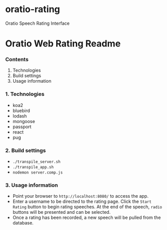 # oratio-rating
Oratio Speech Rating Interface

# Oratio Web Rating Readme

### Contents
1. Technologies
2. Build settings
3. Usage information

### 1. Technologies
  * koa2
  * bluebird
  * lodash
  * mongoose
  * passport
  * react
  * pug
   
### 2. Build settings
  * `./transpile_server.sh`
  * `./transpile_app.sh`
  * `nodemon server.comp.js`
	
### 3. Usage information
  * Point your browser to `http://localhost:8080/` to access the app.
  * Enter a username to be directed to the rating page.  Click the
	`Start Rating` button to begin rating speeches.  At the end of the
	speech, `radio` buttons will be presented and can be selected.
  * Once a rating has been recorded, a new speech will be pulled from
	the database.
